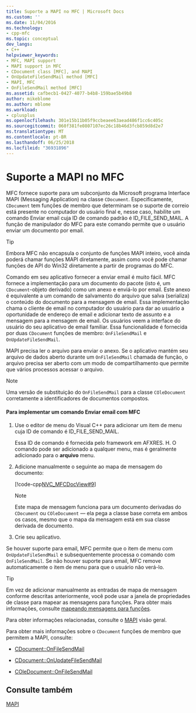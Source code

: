 ```yaml
---
title: Suporte a MAPI no MFC | Microsoft Docs
ms.custom: ''
ms.date: 11/04/2016
ms.technology:
- cpp-mfc
ms.topic: conceptual
dev_langs:
- C++
helpviewer_keywords:
- MFC, MAPI support
- MAPI support in MFC
- CDocument class [MFC], and MAPI
- OnUpdateFileSendMail method [MFC]
- MAPI, MFC
- OnFileSendMail method [MFC]
ms.assetid: cafbecb1-0427-4077-b4b8-159bae5b49b8
author: mikeblome
ms.author: mblome
ms.workload:
- cplusplus
ms.openlocfilehash: 301e15b11b05f9ccbeaee63aead486f1cc6c405c
ms.sourcegitcommit: 060f381fe0807107ec26c18b46d3fcb859d8d2e7
ms.translationtype: MT
ms.contentlocale: pt-BR
ms.lasthandoff: 06/25/2018
ms.locfileid: "36931896"
---
```

# <a name="mapi-support-in-mfc"></a>Suporte a MAPI no MFC
MFC fornece suporte para um subconjunto da Microsoft programa Interface MAPI (Messaging Application) na classe `CDocument`. Especificamente, `CDocument` tem funções de membro que determinam se o suporte de correio está presente no computador do usuário final e, nesse caso, habilite um comando Enviar email cuja ID de comando padrão é ID_FILE_SEND_MAIL. A função de manipulador do MFC para este comando permite que o usuário enviar um documento por email.  
  
> [!TIP]
>  Embora MFC não encapsula o conjunto de funções MAPI inteiro, você ainda poderá chamar funções MAPI diretamente, assim como você pode chamar funções de API do Win32 diretamente a partir de programas do MFC.  
  
 Comando em seu aplicativo fornecer a enviar email é muito fácil. MFC fornece a implementação para um documento do pacote (isto é, um `CDocument`-objeto derivado) como um anexo e enviá-lo por email. Este anexo é equivalente a um comando de salvamento do arquivo que salva (serializa) o conteúdo do documento para a mensagem de email. Essa implementação chama o cliente de email no computador do usuário para dar ao usuário a oportunidade de endereço de email e adicionar texto de assunto e a mensagem para a mensagem de email. Os usuários veem a interface do usuário do seu aplicativo de email familiar. Essa funcionalidade é fornecida por duas `CDocument` funções de membro: `OnFileSendMail` e `OnUpdateFileSendMail`.  
  
 MAPI precisa ler o arquivo para enviar o anexo. Se o aplicativo mantém seu arquivo de dados aberto durante um `OnFileSendMail` chamada de função, o arquivo precisa ser aberto com um modo de compartilhamento que permite que vários processos acessar o arquivo.  
  
> [!NOTE]
>  Uma versão de substituição do `OnFileSendMail` para a classe `COleDocument` corretamente a identificadores de documentos compostos.  
  
#### <a name="to-implement-a-send-mail-command-with-mfc"></a>Para implementar um comando Enviar email com MFC  
  
1.  Use o editor de menu do Visual C++ para adicionar um item de menu cuja ID de comando é ID_FILE_SEND_MAIL.  
  
     Essa ID de comando é fornecida pelo framework em AFXRES. H. O comando pode ser adicionado a qualquer menu, mas é geralmente adicionado para o **arquivo** menu.  
  
2.  Adicione manualmente o seguinte ao mapa de mensagem do documento:  
  
     [!code-cpp[NVC_MFCDocView#9](../mfc/codesnippet/cpp/mapi-support-in-mfc_1.cpp)]  
  
    > [!NOTE]
    >  Este mapa de mensagem funciona para um documento derivadas do `CDocument` ou `COleDocument` — ela pega a classe base correta em ambos os casos, mesmo que o mapa da mensagem está em sua classe derivada de documento.  
  
3.  Crie seu aplicativo.  
  
 Se houver suporte para email, MFC permite que o item de menu com `OnUpdateFileSendMail` e subsequentemente processa o comando com `OnFileSendMail`. Se não houver suporte para email, MFC remove automaticamente o item de menu para que o usuário não verá-lo.  
  
> [!TIP]
>  Em vez de adicionar manualmente as entradas de mapa de mensagem conforme descritas anteriormente, você pode usar a janela de propriedades de classe para mapear as mensagens para funções. Para obter mais informações, consulte [mapeando mensagens para funções](../mfc/reference/mapping-messages-to-functions.md).  
  
 Para obter informações relacionadas, consulte o [MAPI](../mfc/mapi.md) visão geral.  
  
 Para obter mais informações sobre o `CDocument` funções de membro que permitem a MAPI, consulte:  
  
-   [CDocument::OnFileSendMail](../mfc/reference/cdocument-class.md#onfilesendmail)  
  
-   [CDocument::OnUpdateFileSendMail](../mfc/reference/cdocument-class.md#onupdatefilesendmail)  
  
-   [COleDocument::OnFileSendMail](../mfc/reference/coledocument-class.md#onfilesendmail)  
  
## <a name="see-also"></a>Consulte também  
 [MAPI](../mfc/mapi.md)


